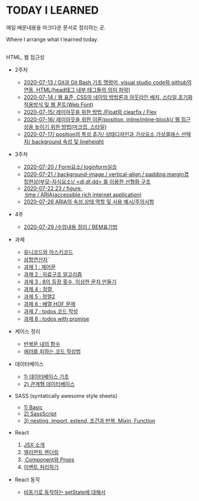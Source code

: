 #  TODAY I LEARNED

매일 배운내용을 마크다운 문서로 정리하는 곳.

Where I arrange what I learned today.



## 

HTML, 웹 접근성

* 2주차
  * <a href="./2ndweek/2020-07-13.md">2020-07-13 / Git과 Git Bash 기초 명령어,  visual studio code와 github의 연동,  HTML(head태그 내부 태그들의 의미 파악)</a>
  * <a href="./2ndweek/2020-07-14.md">2020-07-14 / 웹 표준, CSS의 네이밍 방법론과 아웃라인 배치, 스타일,초기화 적용방식 및 웹 폰트(Web Font)</a>
  * <a href="./2ndweek/2020-07-15.md">2020-07-15/ 레이아웃을 위한 방법 /Float와 clearfix / Flex</a>
  * <a href="./2ndweek/2020-07-16.md">2020-07-16/ 레이아웃을 위한 이론(position, inline/inline-block)/ 웹 접근성을 높이기 위한 방법(마크업, 스타일)</a>
  * <a href="./2ndweek/2020-07-17.md">2020-07-17/ position의 특성 추가/ 상태디자인과 가상요소,가상클래스 선택자/ background 속성 및 lineheight</a>
* 3주차
  * <a href="./2ndweek/2020-07-20.md">2020-07-20 / Form요소/ loginform실습</a>
  * <a href="./2ndweek/2020-07-21.md">2020-07-21 / background-image / vertical-align / padding,margin겹칩현상(부모-자식요소)/ <dl,dt,dd> 를 이용한 선형화 구조</a>
  * <a href="./2ndweek/2020-07-2223.md">2020-07-22,23 / figure,  time / ARIA(accessible rich internet application)</a>
  * <a href="./2ndweek/20200726ARIA.md">2020-07-26 ARIA의 속성,상태,역할 및 사용 예시/주의사항</a>
* 4주
  
  * <a href="./2ndweek/2020-07-29.md">2020-07-29 /수업내용 정리 / BEM표기법</a>
  
  
* 과제
  * <a href="./asciiandunicode.md">유니코드와 아스키코드</a>
  * <a href="./hw1.md">삼항연산자</a>`
  * <a href="./hw-control.md">과제 1 : 제어문</a>
  * <a href="./hw2.md">과제 2 : 자료구조 알고리즘</a>
  * <a href="./hw3.md">과제 3 : 8의 등장 횟수, 이상한 문자 만들기 </a>
  * <a href="./hw4.md">과제 4 : 정렬 </a>
  * <a href="./sorting2.md">과제 5 : 정렬2</a>
  * <a href="./HOF.md">과제 6 : 배열 HOF 문제</a>
  * <a href="./todosHw.md">과제 7 : todos 코드 작성</a>
  * <a href="./todowithPromise.md">과제 8 : todos with promise</a>
* 케이스 정리
  * <a href="./classwithloop.md">반복문 내의 함수</a>
  * <a href="./badpattern.md">에러를 피하는 코드 작성법</a>
* 데이터베이스
  * <a href="./database1.md">1) 데이터베이스 기초</a>
  * <a href="./database2.md">2) 관계형 데이터베이스</a>
* SASS (syntatically awesome style sheets)
  * <a href="./sass1.md">1) Basic</a>
  * <a href="./sass2.md">2) SassScript</a>
  * <a href="./sass3.md">3) nesting, import, extend, 조건과 반복, Mixin, Function</a>
* React
  1.  <a href="./React1.md"> JSX 소개 </a>
  2.  <a href="React2.md"> 엘리먼트 렌더링</a>
  3. <a href="React3.md"> Component와 Props</a>
  4.  <a href="React4.md"> 이벤트 처리하기</a>
* React 동작
  
  * <a href="./stateandSetState.md">비동기로 동작하는 setState에 대해서</a>

